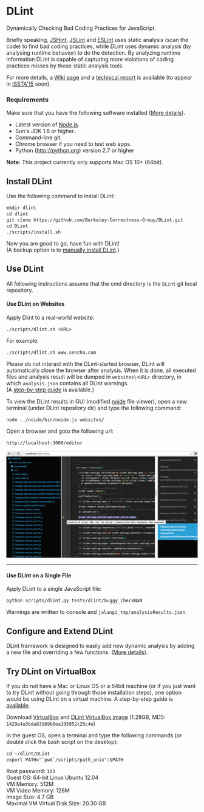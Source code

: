 # DLint

Dynamically Checking Bad Coding Practices for JavaScript.   

Briefly speaking, [JSHint](http://jshint.com/), [JSLint](http://www.jslint.com/) and [ESLint](http://eslint.org/) uses static analysis (scan the code) to find bad coding practices, while DLint uses dynamic analysis (by analysing runtime behavior) to do the detection. By analyzing runtime information DLint is capable of capturing more violations of coding practices misses by those static analysis tools.

For more details, a [Wiki page](https://github.com/Berkeley-Correctness-Group/DLint/wiki) and a [technical report](http://www.eecs.berkeley.edu/Pubs/TechRpts/2015/EECS-2015-5.pdf) is available (to appear in [ISSTA'15](http://issta2015.cs.uoregon.edu/) soon).

### Requirements
Make sure that you have the following software installed ([More details](https://github.com/Berkeley-Correctness-Group/DLint/wiki/Install-DLint-Manually#requirements)).  
  * Latest version of [Node.js](http://nodejs.org/).
  * Sun's JDK 1.6 or higher.
  * Command-line git.  
  * Chrome browser if you need to test web apps.
  * Python (http://python.org) version 2.7 or higher

<!--- 
  * libgmp (http://gmplib.org/) is required by cvc3.  Concolic testing uses cvc3 and automaton.jar for constraint solving. The installation script checks if cvc3 and automaton.jar are installed properly.
-->
**Note:** This project currently only supports Mac OS 10+ (64bit).

Install DLint
--------------
Use the following command to install DLint:
```
mkdir dlint
cd dlint
git clone https://github.com/Berkeley-Correctness-Group/DLint.git
cd DLint
./scripts/install.sh
```

Now you are good to go, have fun with DLint!  
(A backup option is to [manually install DLint](https://github.com/Berkeley-Correctness-Group/DLint/wiki/Install-DLint-Manually).)

Use DLint
----------
<!---  
Everytime when you open a new cmd window, go to DLint dir first, then (always
remember to) set the path:
```
export PATH="`pwd`/scripts/path_unix":$PATH
```
-->

All following instructions assume that the cmd directory is the ```DLint``` git local repository.
<!---
and that both the main [jalangi](http://github.com/SRA-SiliconValley/jalangi) directory and [noide](https://github.com/JacksonGL/noide) directory are sibling directories of DLint.
-->

#### Use DLint on Websites

Apply Dlint to a real-world website:
```
./scripts/dlint.sh <URL>
```
For example:
```
./scripts/dlint.sh www.sencha.com
```

<!---
More examples:
```
./scripts/dlint.sh rallyinteractive.com
./scripts/dlint.sh jackietrananh.com
./scripts/dlint.sh inspectelement.com/theme/expressive
./scripts/dlint.sh www.apple.com/macbook
```
-->
Please do not interact with the DLint-started browser, DLint will automatically close the browser after analysis. When it is done, all executed files and analysis result will be dumped in ```websites\<URL>``` directory, in which ```analysis.json``` contains all DLint warnings.  
(A [step-by-step guide](https://github.com/Berkeley-Correctness-Group/DLint/wiki/Try-DLint-on-a-Virtual-Machine#step-3-use-dlint-in-the-vm) is available.)


To view the DLint results in GUI (modified [noide](https://github.com/davidjamesstone/noide) file viewer), open a new terminal (under DLint repository dir) and type the following command:
```
node ../noide/bin/noide.js websites/
```
Open a browser and goto the following url:
```
http://localhost:3000/editor
```

![](https://raw.githubusercontent.com/Berkeley-Correctness-Group/DLint/master/doc/image/view_warning.PNG)

---

#### Use DLint on a Single File

Apply DLint to a single JavaScript file:
```
python scripts/dlint.py tests/dlint/buggy_CheckNaN
```
Warnings are written to console and ```jalangi_tmp/analysisResults.json```.

Configure and Extend DLint
------------------------------
DLint framework is designed to easily add new dynamic analysis by
adding a new file and overriding a few functions. ([More details](https://github.com/Berkeley-Correctness-Group/DLint/wiki/DLint-Developer-Guide)).


Try DLint on VirtualBox
------------------------------
If you do not have a Mac or Linux OS or a 64bit machine (or if you just want to try DLint without going through those installation steps), one option would be using DLint on a virtual machine. A step-by-step guide is [available](https://github.com/Berkeley-Correctness-Group/DLint/wiki/Try-DLint-on-a-Virtual-Machine).

Download [VirtualBox](https://www.VirtualBox.org/) and [DLint VirtualBox image](https://berkeley.box.com/s/m6eys03sihdfm030hqdhaqy05smgjpcb) (1.28GB, MD5: ```1429e4a3bda83169b6ea195952c25c4e```)

In the guest OS, open a terminal and type the following commands (or double click the bash script on the desktop):

```
cd ~/dlint/DLint
export PATH="`pwd`/scripts/path_unix":$PATH
```
Root password: ```123```  
Guest OS: 64-bit Linux Ubuntu 12.04  
VM Memory: 512M  
VM Video Memory: 128M  
Image Size: 4.7 GB  
Maximal VM Virtual Disk Size: 20.30 GB  
